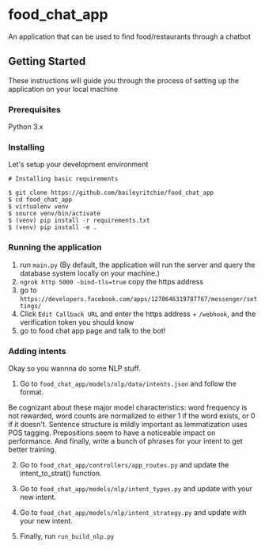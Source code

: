 # food_chat_app
An application that can be used to find food/restaurants through a chatbot


## Getting Started

These instructions will guide you through the process of setting up the application on your local machine

### Prerequisites

Python 3.x


### Installing

Let's setup your development environment


```
# Installing basic requirements

$ git clone https://github.com/baileyritchie/food_chat_app
$ cd food_chat_app
$ virtualenv venv
$ source venv/bin/activate
$ (venv) pip install -r requirements.txt
$ (venv) pip install -e .
```

### Running the application
1. run ```main.py``` (By default, the application will run the server and query the database system locally on your machine.)
2. ```ngrok http 5000 -bind-tls=true``` copy the https address
3. go to ```https://developers.facebook.com/apps/1270646319787767/messenger/settings/```
4. Click ```Edit Callback URL``` and enter the https address + ```/webhook```, and the verification token you should know
5. go to food chat app page and talk to the bot!


### Adding intents
Okay so you wannna do some NLP stuff. 

1. Go to ```food_chat_app/models/nlp/data/intents.json``` and follow the format. 

Be cognizant about these major model characteristics: word frequency is not rewarded, word counts are normalized to either 1 if the word exists, or 0 if it doesn't. Sentence structure is mildly important as lemmatization uses POS tagging. Prepositions seem to have a noticeable impact on performance. And finally, write a bunch of phrases for your intent to get better training.

2. Go to ```food_chat_app/controllers/app_routes.py``` and update the intent_to_strat() function.

3. Go to ```food_chat_app/models/nlp/intent_types.py``` and update with your new intent. 

4. Go to ```food_chat_app/models/nlp/intent_strategy.py``` and update with your new intent. 

5. Finally, run ```run_build_nlp.py```